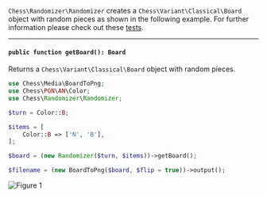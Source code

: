 `Chess\Randomizer\Randomizer` creates a `Chess\Variant\Classical\Board` object with random pieces as shown in the following example. For further information please check out these [tests](https://github.com/chesslablab/php-chess/blob/master/tests/unit/Randomizer/RandomizerTest.php).

---

#### `public function getBoard(): Board`

Returns a `Chess\Variant\Classical\Board` object with random pieces.

```php
use Chess\Media\BoardToPng;
use Chess\PGN\AN\Color;
use Chess\Randomizer\Randomizer;

$turn = Color::B;

$items = [
    Color::B => ['N', 'B'],
];

$board = (new Randomizer($turn, $items))->getBoard();

$filename = (new BoardToPng($board, $flip = true))->output();
```

![Figure 1](https://raw.githubusercontent.com/chesslablab/php-chess/master/docs/randomizer-figure-01.png)
